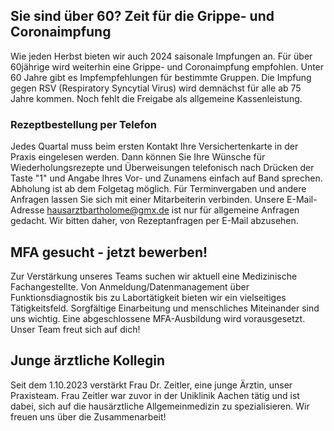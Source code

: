 ## Sie sind über 60? Zeit für die Grippe- und Coronaimpfung
Wie jeden Herbst bieten wir auch 2024 saisonale Impfungen an. Für über 60jährige wird weiterhin eine Grippe- und Coronaimpfung empfohlen. Unter 60 Jahre gibt es Impfempfehlungen für bestimmte Gruppen. Die Impfung gegen RSV (Respiratory Syncytial Virus) wird demnächst für alle ab 75 Jahre kommen. Noch fehlt die Freigabe als allgemeine Kassenleistung.

### Rezeptbestellung per Telefon
Jedes Quartal muss beim ersten Kontakt Ihre Versichertenkarte in der Praxis eingelesen werden. Dann können Sie Ihre Wünsche für Wiederholungsrezepte und Überweisungen telefonisch nach Drücken der Taste "1" und Angabe Ihres Vor- und Zunamens einfach auf Band sprechen. Abholung ist ab dem Folgetag möglich. Für Terminvergaben und andere Anfragen lassen Sie sich mit einer Mitarbeiterin verbinden. Unsere E-Mail-Adresse [hausarztbartholome@gmx.de](mailto:hausarztbartholome@gmx.de) ist nur für allgemeine Anfragen gedacht. Wir bitten daher, von Rezeptanfragen per E-Mail abzusehen.

## MFA gesucht - jetzt bewerben!
Zur Verstärkung unseres Teams suchen wir aktuell eine Medizinische Fachangestellte. Von Anmeldung/Datenmanagement über Funktionsdiagnostik bis zu Labortätigkeit bieten wir ein vielseitiges Tätigkeitsfeld. Sorgfältige Einarbeitung und menschliches Miteinander sind uns wichtig. Eine abgeschlossene MFA-Ausbildung wird vorausgesetzt. Unser Team freut sich auf dich!

## Junge ärztliche Kollegin 
Seit dem 1.10.2023 verstärkt Frau Dr. Zeitler, eine junge Ärztin,  unser Praxisteam. Frau Zeitler war zuvor in der Uniklinik Aachen tätig und ist dabei, sich auf die hausärztliche Allgemeinmedizin zu spezialisieren. Wir freuen uns über die Zusammenarbeit!



   





 
